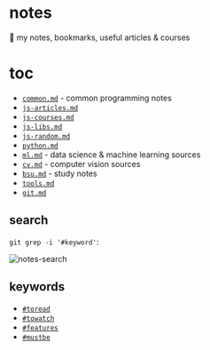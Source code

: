 # notes

:notebook: my notes, bookmarks, useful articles & courses

# toc

* [`common.md`](https://drapegnik.github.io/notes/common) - common programming notes
* [`js-articles.md`](https://drapegnik.github.io/notes/js-articles)
* [`js-courses.md`](https://drapegnik.github.io/notes/js-courses)
* [`js-libs.md`](https://drapegnik.github.io/notes/js-libs)
* [`js-random.md`](https://drapegnik.github.io/notes/js-random)
* [`python.md`](https://drapegnik.github.io/notes/python)
* [`ml.md`](https://drapegnik.github.io/notes/ml) - data science & machine learning sources
* [`cv.md`](https://drapegnik.github.io/notes/cv) - computer vision sources
* [`bsu.md`](https://drapegnik.github.io/notes/bsu) - study notes
* [`tools.md`](https://drapegnik.github.io/notes/tools)
* [`git.md`](https://drapegnik.github.io/notes/git)

## search

`git grep -i '#keyword'`:

![notes-search](http://res.cloudinary.com/dzsjwgjii/image/upload/v1517061425/notes-search.png)

## keywords

* [`#toread`](https://github.com/Drapegnik/notes/search?q=toread)
* [`#towatch`](https://github.com/Drapegnik/notes/search?q=towatch)
* [`#features`](https://github.com/Drapegnik/notes/search?q=features)
* [`#mustbe`](https://github.com/Drapegnik/notes/search?q=mustbe)
  <!-- * [`#`](https://github.com/Drapegnik/notes/search?q=) -->
